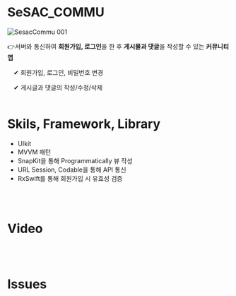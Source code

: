 # SeSAC_COMMU

![SesacCommu 001](https://user-images.githubusercontent.com/53874628/152661993-ebecc44e-253e-4c17-b13a-3c3e7c2a24c8.png)

👉서버와 통신하여 **회원가입, 로그인**을 한 후 **게시물과 댓글**을 작성할 수 있는 **커뮤니티 앱**

　✔︎ 회원가입, 로그인, 비밀번호 변경

　✔︎ 게시글과 댓글의 작성/수정/삭제
<br/>
<br/>

# Skils, Framework, Library

- UIkit
- MVVM 패턴
- SnapKit을 통해 Programmatically 뷰 작성
- URL Session, Codable을 통해 API 통신
- RxSwift를 통해 회원가입 시 유효성 검증
<br/>
<br/>

# Video


<br/>
<br/>

# Issues


